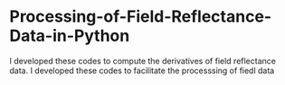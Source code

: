 # Processing-of-Field-Reflectance-Data-in-Python
I developed these codes to compute the derivatives of field reflectance data. I developed these codes to facilitate the processsing of fiedl data 
